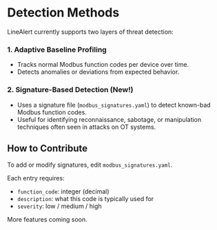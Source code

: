 # Detection Methods

LineAlert currently supports two layers of threat detection:

### 1. Adaptive Baseline Profiling
- Tracks normal Modbus function codes per device over time.
- Detects anomalies or deviations from expected behavior.

### 2. Signature-Based Detection (New!)
- Uses a signature file (`modbus_signatures.yaml`) to detect known-bad Modbus function codes.
- Useful for identifying reconnaissance, sabotage, or manipulation techniques often seen in attacks on OT systems.

## How to Contribute
To add or modify signatures, edit `modbus_signatures.yaml`.

Each entry requires:
- `function_code`: integer (decimal)
- `description`: what this code is typically used for
- `severity`: low / medium / high

More features coming soon.
